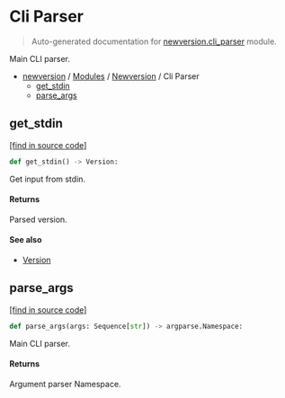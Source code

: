 # Cli Parser

> Auto-generated documentation for [newversion.cli_parser](https://github.com/vemel/newversion//blob/main/newversion/cli_parser.py) module.

Main CLI parser.

- [newversion](../README.md#newversion---your-version-manager) / [Modules](../MODULES.md#newversion-modules) / [Newversion](index.md#newversion) / Cli Parser
    - [get_stdin](#get_stdin)
    - [parse_args](#parse_args)

## get_stdin

[[find in source code]](https://github.com/vemel/newversion//blob/main/newversion/cli_parser.py#L14)

```python
def get_stdin() -> Version:
```

Get input from stdin.

#### Returns

Parsed version.

#### See also

- [Version](version.md#version)

## parse_args

[[find in source code]](https://github.com/vemel/newversion//blob/main/newversion/cli_parser.py#L31)

```python
def parse_args(args: Sequence[str]) -> argparse.Namespace:
```

Main CLI parser.

#### Returns

Argument parser Namespace.
